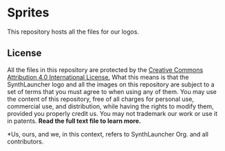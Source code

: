 # Sprites
This repository hosts all the files for our logos.

## License
All the files in this repository are protected by the [Creative Commons Attribution 4.0 International License.](https://github.com/SynthLauncher/Sprites/blob/main/LICENSE.txt)
What this means is that the SynthLauncher logo and all the images on this repository are subject to a set of terms that you must agree to when using any of them. You may use the content of this repository, free of all charges for personal use, commercial use, and distribution, while having the rights to modify them, provided you properly credit us. You may not trademark our work or use it in patents. **Read the full text file to learn more.**

*Us, ours, and we, in this context, refers to SynthLauncher Org. and all contributors.